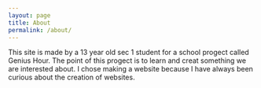 ```yaml
---
layout: page
title: About
permalink: /about/
---
```


This site is made by a 13 year old sec 1 student for a school progect called Genius Hour. The point of this progect is to learn and creat something we are interested about. I chose making a website because I have always been curious about the creation of websites.

